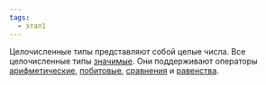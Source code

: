```yaml
---
tags:
  - этап1
---
```

Целочисленные типы представляют собой целые числа. Все целочисленные типы [значимые](Value%20типы). Они поддерживают операторы [арифметические](Арифметические%20операторы.md), [побитовые](Побитовые%20операторы.md), [сравнения](Операторы%20сравнения.md) и [равенства](Оператор%20равенства.md).

